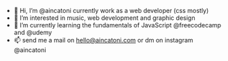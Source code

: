 - 👋 Hi, I’m @aincatoni currently work as a web developer (css mostly)
- 👀 I’m interested in music, web development and graphic design
- 🌱 I’m currently learning the fundamentals of JavaScript @freecodecamp and @udemy
- 📫 send me a mail on hello@aincatoni.com or dm on instagram @aincatoni

<!---
aincatoni/aincatoni is a ✨ special ✨ repository because its `README.md` (this file) appears on your GitHub profile.
You can click the Preview link to take a look at your changes.
--->
